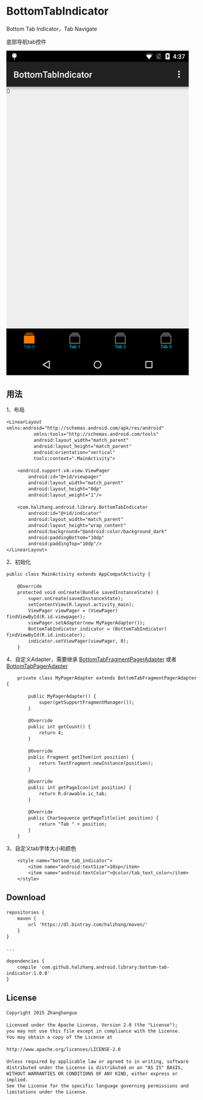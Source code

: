 # BottomTabIndicator
Bottom Tab Indicator，Tab Navigate

底部导航tab控件

<img src="https://raw.githubusercontent.com/halzhang/BottomTabIndicator/master/device-2015-07-14-163800.png" width="480"/>

用法
----
1、布局

    <LinearLayout xmlns:android="http://schemas.android.com/apk/res/android"
              xmlns:tools="http://schemas.android.com/tools"
              android:layout_width="match_parent"
              android:layout_height="match_parent"
              android:orientation="vertical"
              tools:context=".MainActivity">

        <android.support.v4.view.ViewPager
            android:id="@+id/viewpager"
            android:layout_width="match_parent"
            android:layout_height="0dp"
            android:layout_weight="1"/>

        <com.halzhang.android.library.BottomTabIndicator
            android:id="@+id/indicator"
            android:layout_width="match_parent"
            android:layout_height="wrap_content"
            android:background="@android:color/background_dark"
            android:paddingBottom="10dp"
            android:paddingTop="10dp"/>
    </LinearLayout>

2、初始化

    public class MainActivity extends AppCompatActivity {

        @Override
        protected void onCreate(Bundle savedInstanceState) {
            super.onCreate(savedInstanceState);
            setContentView(R.layout.activity_main);
            ViewPager viewPager = (ViewPager) findViewById(R.id.viewpager);
            viewPager.setAdapter(new MyPagerAdapter());
            BottomTabIndicator indicator = (BottomTabIndicator) findViewById(R.id.indicator);
            indicator.setViewPager(viewPager, 0);
        }

4、自定义Adapter，需要继承 [BottomTabFragmentPagerAdapter](https://github.com/halzhang/BottomTabIndicator/blob/master/library/src/main/java/com/halzhang/android/library/BottomTabFragmentPagerAdapter.java) 或者 [BottomTabPagerAdapter](https://github.com/halzhang/BottomTabIndicator/blob/master/library/src/main/java/com/halzhang/android/library/BottomTabPagerAdapter.java)

        private class MyPagerAdapter extends BottomTabFragmentPagerAdapter {

            public MyPagerAdapter() {
                super(getSupportFragmentManager());
            }

            @Override
            public int getCount() {
                return 4;
            }

            @Override
            public Fragment getItem(int position) {
                return TextFragment.newInstance(position);
            }

            @Override
            public int getPageIcon(int position) {
                return R.drawable.ic_tab;
            }

            @Override
            public CharSequence getPageTitle(int position) {
                return "Tab " + position;
            }
        }

3、自定义tab字体大小和颜色

        <style name="bottom_tab_indicator">
            <item name="android:textSize">10sp</item>
            <item name="android:textColor">@color/tab_text_color</item>
        </style>

Download
-----

    repositories {
        maven {
            url 'https://dl.bintray.com/halzhang/maven/'
        }
    }

    ...

    dependencies {
        compile 'com.github.halzhang.android.library:bottom-tab-indicator:1.0.0'
    }


License
-----
    Copyright 2015 Zhanghanguo

    Licensed under the Apache License, Version 2.0 (the "License");
    you may not use this file except in compliance with the License.
    You may obtain a copy of the License at

    http://www.apache.org/licenses/LICENSE-2.0

    Unless required by applicable law or agreed to in writing, software
    distributed under the License is distributed on an "AS IS" BASIS,
    WITHOUT WARRANTIES OR CONDITIONS OF ANY KIND, either express or implied.
    See the License for the specific language governing permissions and
    limitations under the License.
